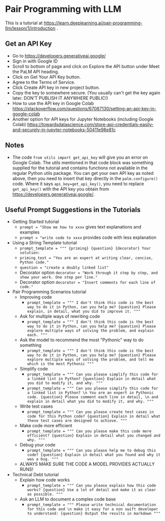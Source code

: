 # Pair Programming with LLM

This is a tutorial at https://learn.deeplearning.ai/pair-programming-llm/lesson/1/introduction .

## Get an API Key

* Go to https://developers.generativeai.google/
* Sign in with Google ID
* Scroll to bottom of page and click on Explore the API button under Meet the PaLM API heading.
* Click on Get Your API Key button.
* Agree to the Terms of Service.
* Click Create API key in new project button.
* Copy the key to somewhere secure. (You usually can't get the key again later. DON'T PUBLISH IT ANYWHERE PUBLIC!)
* How to use the API key in Google Colab https://stackoverflow.com/questions/67087130/setting-an-api-key-in-google-colab
* Another option for API keys for Jupyter Notebooks (including Google Colab) https://towardsdatascience.com/store-api-credentials-easily-and-securely-in-jupyter-notebooks-50411e98e81c

## Notes

* The code `from utils import get_api_key` will give you an error on Google Colab. The utils mentioned in that code block was something supplied for the tutorial and contains functions not available in the regular Python utils package. You can get your own API key as noted above, then you need to insert that key directly in the `palm.configure()` code. Where it says `api_key=get_api_key()`, you need to replace `get_api_key()` with the API key you obtain from https://developers.generativeai.google/.

## Useful Prompt Suggestions in the Tutorials

* Getting Started tutorial
  * `prompt = "Show me how to xxxx` gives text explanations and examples
  * `prompt = "write code to xxxx` provides code with less explanation
* Using a String Template tutorial
  * `prompt_template = """ {priming} {question} {decorator} Your solution:`
  * `priming_text = "You are an expert at writing clear, concise, Python code."`
  * `question = "create a doubly linked list"`
  * Decorator option `decorator = "Work through it step by step, and show your work. One step per line."`
  * Decorator option `decorator = "Insert comments for each line of code."`
* Pair Programming Scenarios tutorial
  * Improving code
    * `prompt_template = """ I don't think this code is the best way to do it in Python, can you help me? {question} Please explain, in detail, what you did to improve it. """`
  * Ask for multiple ways of rewriting code
    * `prompt_template = """ I don't think this code is the best way to do it in Python, can you help me? {question} Please explore multiple ways of solving the problem, and explain each. """`
  * Ask the model to recommend the most "Pythonic" way to do something
    * `prompt_template = """ I don't think this code is the best way to do it in Python, can you help me? {question} Please explore multiple ways of solving the problem, and tell me which is the most Pythonic """`
  * Simplify code
    * `prompt_template = """ Can you please simplify this code for a linked list in Python? {question} Explain in detail what you did to modify it, and why. """`
    * `prompt_template = """ Can you please simplify this code for a linked list in Python? \n You are an expert in Pythonic code. {question} Please comment each line in detail, \n and explain in detail what you did to modify it, and why. """`
  * Write test cases
    * `prompt_template = """ Can you please create test cases in code for this Python code? {question} Explain in detail what these test cases are designed to achieve. """`
  * Make code more efficient
    * `prompt_template = """ Can you please make this code more efficient? {question} Explain in detail what you changed and why. """`
  * Debug your code
    * `prompt_template = """ Can you please help me to debug this code? {question} Explain in detail what you found and why it was a bug. """`
  * ALWAYS MAKE SURE THE CODE A MODEL PROVIDES ACTUALLY RUNS!
* Technical Debt tutorial
  * Explain how code works
    * `prompt_template = """ Can you please explain how this code works? {question} Use a lot of detail and make it as clear as possible. """`
  * Ask an LLM to document a complex code base
    * `prompt_template = """ Please write technical documentation for this code and \n make it easy for a non swift developer to understand: {question} Output the results in markdown """`
